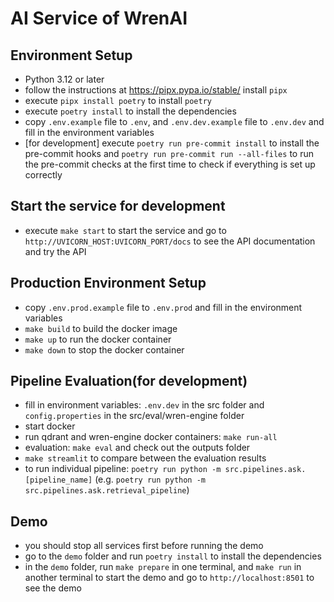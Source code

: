 # AI Service of WrenAI

## Environment Setup

- Python 3.12 or later 
- follow the instructions at https://pipx.pypa.io/stable/ install `pipx`
- execute `pipx install poetry` to install `poetry`
- execute `poetry install` to install the dependencies
- copy `.env.example` file to `.env`, and `.env.dev.example` file to `.env.dev` and fill in the environment variables
- [for development] execute `poetry run pre-commit install` to install the pre-commit hooks and `poetry run pre-commit run --all-files` to run the pre-commit checks at the first time to check if everything is set up correctly

## Start the service for development

- execute `make start` to start the service and go to `http://UVICORN_HOST:UVICORN_PORT/docs` to see the API documentation and try the API

## Production Environment Setup

- copy `.env.prod.example` file to `.env.prod` and fill in the environment variables
- `make build` to build the docker image
- `make up` to run the docker container
- `make down` to stop the docker container

## Pipeline Evaluation(for development)

- fill in environment variables: `.env.dev` in the src folder and `config.properties` in the src/eval/wren-engine folder
- start docker
- run qdrant and wren-engine docker containers: `make run-all`
- evaluation: `make eval` and check out the outputs folder
- `make streamlit` to compare between the evaluation results
- to run individual pipeline: `poetry run python -m src.pipelines.ask.[pipeline_name]` (e.g. `poetry run python -m src.pipelines.ask.retrieval_pipeline`)

## Demo

- you should stop all services first before running the demo
- go to the `demo` folder and run `poetry install` to install the dependencies
- in the `demo` folder, run `make prepare` in one terminal, and `make run` in another terminal to start the demo and go to `http://localhost:8501` to see the demo

